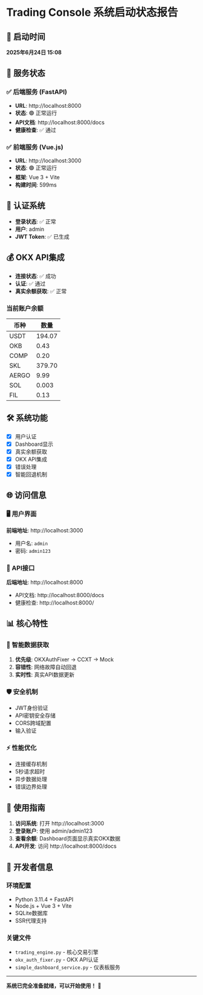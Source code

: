 # Trading Console 系统启动状态报告

## 📅 启动时间
**2025年6月24日 15:08**

## 🚀 服务状态

### ✅ 后端服务 (FastAPI)
- **URL**: http://localhost:8000
- **状态**: 🟢 正常运行
- **API文档**: http://localhost:8000/docs
- **健康检查**: ✅ 通过

### ✅ 前端服务 (Vue.js)
- **URL**: http://localhost:3000
- **状态**: 🟢 正常运行  
- **框架**: Vue 3 + Vite
- **构建时间**: 599ms

## 🔐 认证系统
- **登录状态**: ✅ 正常
- **用户**: admin
- **JWT Token**: ✅ 已生成

## 💰 OKX API集成
- **连接状态**: ✅ 成功
- **认证**: ✅ 通过
- **真实余额获取**: ✅ 正常

### 当前账户余额
| 币种 | 数量 |
|------|------|
| USDT | 194.07 |
| OKB | 0.43 |
| COMP | 0.20 |
| SKL | 379.70 |
| AERGO | 9.99 |
| SOL | 0.003 |
| FIL | 0.13 |

## 🛠️ 系统功能
- [x] 用户认证
- [x] Dashboard显示
- [x] 真实余额获取
- [x] OKX API集成
- [x] 错误处理
- [x] 智能回退机制

## 🌐 访问信息

### 🖥️ 用户界面
**前端地址**: http://localhost:3000
- 用户名: `admin`
- 密码: `admin123`

### 🔌 API接口
**后端地址**: http://localhost:8000
- API文档: http://localhost:8000/docs
- 健康检查: http://localhost:8000/

## 📊 核心特性

### 🔄 智能数据获取
1. **优先级**: OKXAuthFixer → CCXT → Mock
2. **容错性**: 网络故障自动回退
3. **实时性**: 真实API数据更新

### 🛡️ 安全机制
- JWT身份验证
- API密钥安全存储
- CORS跨域配置
- 输入验证

### ⚡ 性能优化
- 连接缓存机制
- 5秒请求超时
- 异步数据处理
- 错误边界处理

## 🎯 使用指南

1. **访问系统**: 打开 http://localhost:3000
2. **登录账户**: 使用 admin/admin123
3. **查看余额**: Dashboard页面显示真实OKX数据
4. **API开发**: 访问 http://localhost:8000/docs

## 🔧 开发者信息

### 环境配置
- Python 3.11.4 + FastAPI
- Node.js + Vue 3 + Vite
- SQLite数据库
- SSR代理支持

### 关键文件
- `trading_engine.py` - 核心交易引擎
- `okx_auth_fixer.py` - OKX API认证
- `simple_dashboard_service.py` - 仪表板服务

---

**系统已完全准备就绪，可以开始使用！** 🚀

